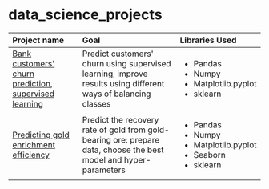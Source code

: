 # data_science_projects

|Project name|Goal|Libraries Used|
|:-----------|:---|:-------------|
|[Bank customers' churn prediction, supervised learning](https://github.com/yekaterinamikhalchuk/data_science_projects/tree/main/bank_customers_churn_predictions)|Predict customers' churn using supervised learning, improve results using different ways of balancing classes|<ul><li>Pandas</li><li>Numpy</li><li>Matplotlib.pyplot</li><li>sklearn</li></ul>|
|[Predicting gold enrichment efficiency](https://github.com/yekaterinamikhalchuk/data_science_projects/tree/main/gold_effectiveness_predictions)|Predict the recovery rate of gold from gold-bearing ore: prepare data, choose the best model and hyper-parameters|<ul><li>Pandas</li><li>Numpy</li><li>Matplotlib.pyplot</li><li>Seaborn</li><li>sklearn</li></ul>|
